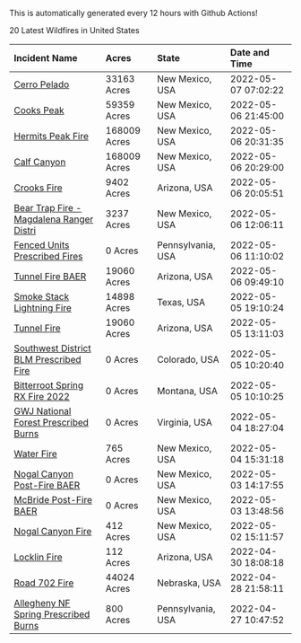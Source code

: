 This is automatically generated every 12 hours with Github Actions!

20 Latest Wildfires in United States

 | Incident Name | Acres | State | Date and Time |
|:---|:---|:---|:---|
| [Cerro Pelado](https://inciweb.nwcg.gov/incident/8075/) | 33163 Acres | New Mexico, USA | 2022-05-07 07:02:22 |
| [Cooks Peak](https://inciweb.nwcg.gov/incident/8066/) | 59359 Acres | New Mexico, USA | 2022-05-06 21:45:00 |
| [Hermits Peak Fire](https://inciweb.nwcg.gov/incident/8049/) | 168009 Acres | New Mexico, USA | 2022-05-06 20:31:35 |
| [Calf Canyon](https://inciweb.nwcg.gov/incident/8069/) | 168009 Acres | New Mexico, USA | 2022-05-06 20:29:00 |
| [Crooks Fire](https://inciweb.nwcg.gov/incident/8067/) | 9402 Acres | Arizona, USA | 2022-05-06 20:05:51 |
| [Bear Trap Fire - Magdalena Ranger Distri](https://inciweb.nwcg.gov/incident/8093/) | 3237 Acres | New Mexico, USA | 2022-05-06 12:06:11 |
| [Fenced Units Prescribed Fires](https://inciweb.nwcg.gov/incident/8098/) | 0 Acres | Pennsylvania, USA | 2022-05-06 11:10:02 |
| [Tunnel Fire BAER](https://inciweb.nwcg.gov/incident/8088/) | 19060 Acres | Arizona, USA | 2022-05-06 09:49:10 |
| [Smoke Stack Lightning Fire](https://inciweb.nwcg.gov/incident/8094/) | 14898 Acres | Texas, USA | 2022-05-05 19:10:24 |
| [Tunnel Fire](https://inciweb.nwcg.gov/incident/8068/) | 19060 Acres | Arizona, USA | 2022-05-05 13:11:03 |
| [Southwest District BLM Prescribed Fire ](https://inciweb.nwcg.gov/incident/7852/) | 0 Acres | Colorado, USA | 2022-05-05 10:20:40 |
| [Bitterroot Spring RX Fire 2022](https://inciweb.nwcg.gov/incident/8024/) | 0 Acres | Montana, USA | 2022-05-05 10:10:25 |
| [GWJ National Forest Prescribed Burns](https://inciweb.nwcg.gov/incident/7945/) | 0 Acres | Virginia, USA | 2022-05-04 18:27:04 |
| [Water Fire](https://inciweb.nwcg.gov/incident/8089/) | 765 Acres | New Mexico, USA | 2022-05-04 15:31:18 |
| [Nogal Canyon Post-Fire BAER](https://inciweb.nwcg.gov/incident/8072/) | 0 Acres | New Mexico, USA | 2022-05-03 14:17:55 |
| [McBride Post-Fire BAER](https://inciweb.nwcg.gov/incident/8080/) | 0 Acres | New Mexico, USA | 2022-05-03 13:48:56 |
| [Nogal Canyon Fire](https://inciweb.nwcg.gov/incident/8062/) | 412 Acres | New Mexico, USA | 2022-05-02 15:11:57 |
| [Locklin Fire](https://inciweb.nwcg.gov/incident/8083/) | 112 Acres | Arizona, USA | 2022-04-30 18:08:18 |
| [Road 702 Fire](https://inciweb.nwcg.gov/incident/8081/) | 44024 Acres | Nebraska, USA | 2022-04-28 21:58:11 |
| [Allegheny NF Spring Prescribed Burns](https://inciweb.nwcg.gov/incident/8084/) | 800 Acres | Pennsylvania, USA | 2022-04-27 10:47:52 |
